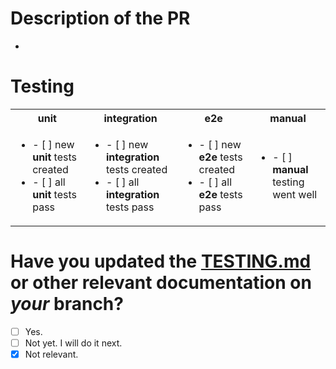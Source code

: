 # Description of the PR

+

# Testing
<table>
  <tr>
    <th>unit</th>
    <th>integration</th>
    <th>e2e</th>
    <th>manual</th>
  </tr>
  <tr>
    <td>
      <ul>
        <li>- [ ] new <b>unit</b> tests created</li>
        <li>- [ ] all <b>unit</b> tests pass</li>
      </ul>
    </td>
    <td>
      <ul>
        <li>- [ ] new <b>integration</b> tests created</li>
        <li>- [ ] all <b>integration</b> tests pass</li>
      </ul>
    </td>
    <td>
      <ul>
        <li>- [ ] new <b>e2e</b> tests created</li>
        <li>- [ ] all <b>e2e</b> tests pass</li>
      </ul>
    </td>
    <td>
      <ul>
        <li>- [ ] <b>manual</b> testing went well</li>
      </ul>
    </td>
  </tr>
</table>  
  
# Have you updated the [TESTING.md](https://github.com/Aalto-LeTech/intellij-plugin/blob/master/TESTING.md) or other relevant documentation on _your_ branch?

- [ ] Yes.
- [ ] Not yet. I will do it next.
- [x] Not relevant.
